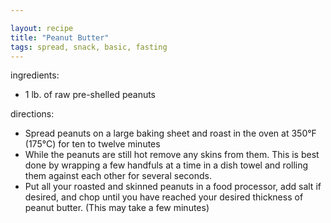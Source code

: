 ```yaml
---

layout: recipe
title: "Peanut Butter"
tags: spread, snack, basic, fasting
---
```


ingredients:
- 1 lb. of raw pre-shelled peanuts

directions:
- Spread peanuts on a large baking sheet and roast in the oven at 350°F (175°C) for ten to twelve minutes
- While the peanuts are still hot remove any skins from them. This is best done by wrapping a few handfuls at a time in a dish towel and rolling them against each other for several seconds.
- Put all your roasted and skinned peanuts in a food processor, add salt if desired, and chop until you have reached your desired thickness of peanut butter. (This may take a few minutes)
